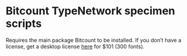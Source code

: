# Bitcount TypeNetwork specimen scripts

Requires the main package Bitcount to be installed.
If you don’t have a license, get a desktop license <a href="https://store.typenetwork.com/foundry/typetr/fonts/bitcount">here</a> for $101 (300 fonts).